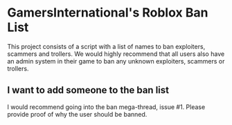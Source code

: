 # GamersInternational's Roblox Ban List

This project consists of a script with a list of names to ban exploiters, scammers and trollers. We would highly recommend that all users also have an admin system in their game to ban any unknown exploiters, scammers or trollers.

## I want to add someone to the ban list

I would recommend going into the ban mega-thread, issue #1. Please provide proof of why the user should be banned.
